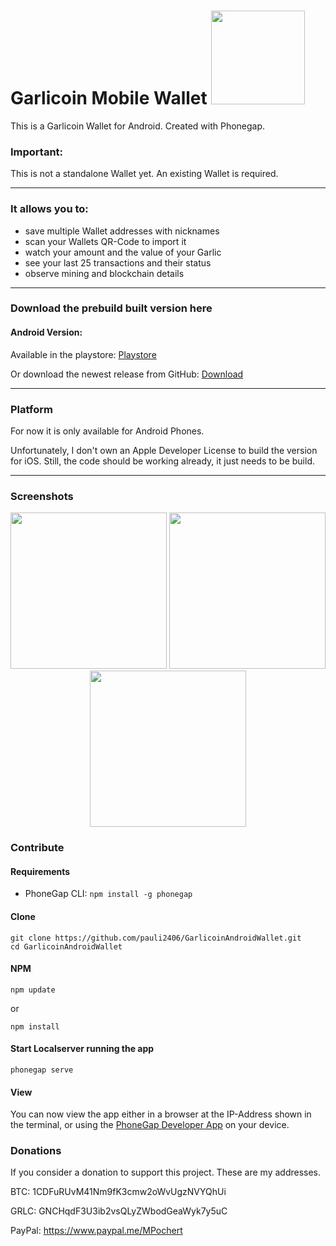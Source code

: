 # Garlicoin Mobile Wallet  <img src="https://i.imgur.com/JGptWWP.png" width="150"/>

This is a Garlicoin Wallet for Android. Created with Phonegap.

### Important:
This is not a standalone Wallet yet. An existing Wallet is required. 

---
### It allows you to:
- save multiple Wallet addresses with nicknames 
- scan your Wallets QR-Code to import it
- watch your amount and the value of your Garlic
- see your last 25 transactions and their status
- observe mining and blockchain details

---

### Download the prebuild built version here
#### Android Version:

Available in the playstore: [Playstore](https://play.google.com/store/apps/details?id=com.garlicoin.androidwallet)

Or download the newest release from GitHub: 
[Download](https://github.com/pauli2406/Garlicoin-Mobile-Wallet/releases/tag/v1.2.0)

---
### Platform

For now it is only available for Android Phones. 

Unfortunately, I don't own an Apple Developer License to build the version for iOS.
Still, the code should be working already, it just needs to be build.

----

### Screenshots
<p align="center">
  <img src="https://i.imgur.com/QgbBR7O.jpg" width="250"/>
  <img src="https://i.imgur.com/0Gc26uc.jpg" width="250"/>
  <img src="https://i.imgur.com/Zk5LXlU.jpg" width="250"/>
</p>

### Contribute

#### Requirements

- PhoneGap CLI: `npm install -g phonegap`

#### Clone
```
git clone https://github.com/pauli2406/GarlicoinAndroidWallet.git
cd GarlicoinAndroidWallet
```

#### NPM
```
npm update 
```
or 
```
npm install
```

#### Start Localserver running the app
```
phonegap serve
```

#### View

You can now view the app either in a browser at the IP-Address shown in the terminal, or using the [PhoneGap Developer App](http://app.phonegap.com/) on your device.

### Donations
If you consider a donation to support this project. 
These are my addresses. 

BTC: 1CDFuRUvM41Nm9fK3cmw2oWvUgzNVYQhUi

GRLC: GNCHqdF3U3ib2vsQLyZWbodGeaWyk7y5uC

PayPal: https://www.paypal.me/MPochert
